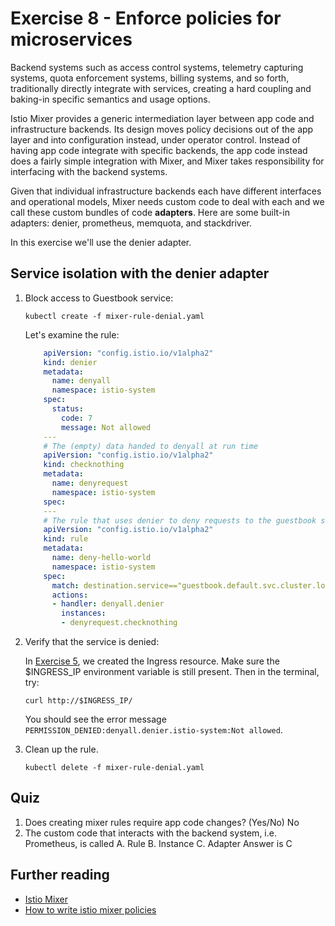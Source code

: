 # Exercise 8 - Enforce policies for microservices

Backend systems such as access control systems, telemetry capturing systems, quota enforcement systems, billing systems, and so forth, traditionally directly integrate with services, creating a hard coupling and baking-in specific semantics and usage options.

Istio Mixer provides a generic intermediation layer between app code and infrastructure backends. Its design moves policy decisions out of the app layer and into configuration instead, under operator control. Instead of having app code integrate with specific backends, the app code instead does a fairly simple integration with Mixer, and Mixer takes responsibility for interfacing with the backend systems.

Given that individual infrastructure backends each have different interfaces and operational models, Mixer needs custom code to deal with each and we call these custom bundles of code **adapters**. Here are some built-in adapters: denier, prometheus,  memquota, and stackdriver.

In this exercise we'll use the denier adapter.

## Service isolation with the denier adapter

1. Block access to Guestbook service:

    ```shell
    kubectl create -f mixer-rule-denial.yaml
    ```

    Let's examine the rule:
    ```yaml
        apiVersion: "config.istio.io/v1alpha2"
        kind: denier
        metadata:
          name: denyall
          namespace: istio-system
        spec:
          status:
            code: 7
            message: Not allowed
        ---
        # The (empty) data handed to denyall at run time
        apiVersion: "config.istio.io/v1alpha2"
        kind: checknothing
        metadata:
          name: denyrequest
          namespace: istio-system
        spec:
        ---
        # The rule that uses denier to deny requests to the guestbook service
        apiVersion: "config.istio.io/v1alpha2"
        kind: rule
        metadata:
          name: deny-hello-world
          namespace: istio-system
        spec:
          match: destination.service=="guestbook.default.svc.cluster.local"
          actions:
          - handler: denyall.denier
            instances:
            - denyrequest.checknothing
    ```

2. Verify that the service is denied:

   In [Exercise 5](../exercise-5/README.md), we created the Ingress resource. Make sure the $INGRESS_IP environment variable is still present. Then in the terminal, try:

    ```shell
    curl http://$INGRESS_IP/
    ```

    You should see the error message `PERMISSION_DENIED:denyall.denier.istio-system:Not allowed`.

3. Clean up the rule.

    ```shell
    kubectl delete -f mixer-rule-denial.yaml
    ```

## Quiz
1. Does creating mixer rules require app code changes? (Yes/No) No
2. The custom code that interacts with the backend system, i.e. Prometheus, is called
A. Rule B. Instance C. Adapter
Answer is C

## Further reading
* [Istio Mixer](https://istio.io/docs/concepts/policy-and-control/mixer.html)
* [How to write istio mixer policies](https://medium.com/@szihai_37982/how-to-write-istio-mixer-policies-50dc639acf75)
